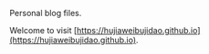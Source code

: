 
Personal blog files.

Welcome to visit [https://hujiaweibujidao.github.io](https://hujiaweibujidao.github.io).
